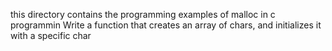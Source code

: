 this directory contains the programming examples of malloc in c programmin
Write a function that creates an array of chars, and initializes it with a specific char
